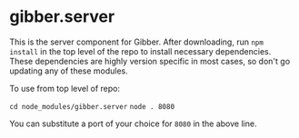 gibber.server
=============

This is the server component for Gibber. After downloading, run `npm install` in the top level of the repo to install necessary dependencies. These dependencies are highly version specific in most cases, so don't go updating any of these modules.

To use from top level of repo: 

`cd node_modules/gibber.server`
`node . 8080`

You can substitute a port of your choice for `8080` in the above line.